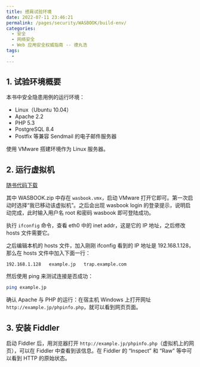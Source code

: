 ```yaml
---
title: 搭肩试验环境
date: 2022-07-11 23:46:21
permalink: /pages/security/WASBOOK/build-env/
categories:
  - 安全
  - 网络安全
  - Web 应用安全权威指南 -- 德丸浩
tags:
  - 
---
```


## 1. 试验环境概要

本书中安全隐患用例的运行环境：

+ Linux（Ubuntu 10.04）
+ Apache 2.2
+ PHP 5.3
+ PostgreSQL 8.4
+ Postfix 等兼容 Sendmail 的电子邮件服务器

使用 VMware 搭建环境作为 Linux 服务器。

## 2. 运行虚拟机

[随书代码下载](https://www.ituring.com.cn/book/1249)

其中 WASBOOK.zip 中存在 `wasbook.vmx`，启动 VMware 打开它即可。第一次启动时选择“我已移动该虚拟机”。之后会出现 wasbook login 的登录提示，说明启动完成，此时输入用户名 root 和密码 wasbook 即可登陆成功。

执行 `ifconfig` 命令，查看 eth0 中的 inet addr，这是它的 IP 地址，之后修改 hosts 文件需要它。

之后编辑本机的 hosts 文件，加入刚刚 ifconfig 看到的 IP 地址是 192.168.1.128，那么在 hosts 文件中加入下面一行：

```
192.168.1.128   example.jp   trap.example.com
```

然后使用 ping 来测试连接是否成功：

```bash
ping example.jp 
```

确认 Apache 与 PHP 的运行：在宿主机 Windows 上打开网址 `http://example.jp/phpinfo.php`，就可以看到网页页面。

## 3. 安装 Fiddler

启动 Fiddler 后，用浏览器打开 `http://example.jp/phpinfo.php`（虚拟机上的网页），可以在 Fiddler 中查看到该信息。在 Fiddler 的 “Inspect” 和 “Raw” 等中可以看到 HTTP 的原始状态。